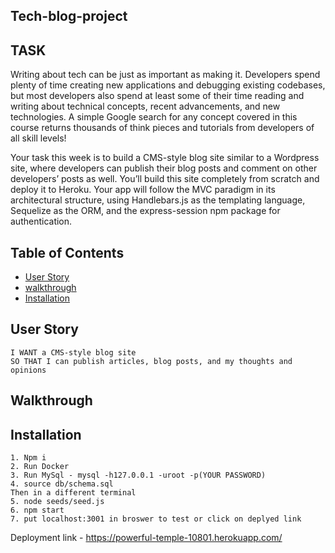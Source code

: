 ## Tech-blog-project

## TASK
Writing about tech can be just as important as making it. Developers spend plenty of time creating new applications and debugging existing codebases, but most developers also spend at least some of their time reading and writing about technical concepts, recent advancements, and new technologies. A simple Google search for any concept covered in this course returns thousands of think pieces and tutorials from developers of all skill levels!

Your task this week is to build a CMS-style blog site similar to a Wordpress site, where developers can publish their blog posts and comment on other developers’ posts as well. You’ll build this site completely from scratch and deploy it to Heroku. Your app will follow the MVC paradigm in its architectural structure, using Handlebars.js as the templating language, Sequelize as the ORM, and the express-session npm package for authentication.

## Table of Contents
- [User Story](#user-story)
- [walkthrough](#walkthrough)
- [Installation](#installation)

## User Story

``` AS A developer who writes about tech
I WANT a CMS-style blog site
SO THAT I can publish articles, blog posts, and my thoughts and opinions

```

## Walkthrough 
<!-- ![Untitled_ Mar 23, 2022 8_48 PM](https://user-images.githubusercontent.com/81389441/160014484-519d42d4-89a0-4555-ac3c-b8a90e7a0115.gif) -->


## Installation

```
1. Npm i
2. Run Docker
3. Run MySql - mysql -h127.0.0.1 -uroot -p(YOUR PASSWORD)
4. source db/schema.sql
Then in a different terminal 
5. node seeds/seed.js
6. npm start
7. put localhost:3001 in broswer to test or click on deplyed link

```

Deployment link - https://powerful-temple-10801.herokuapp.com/